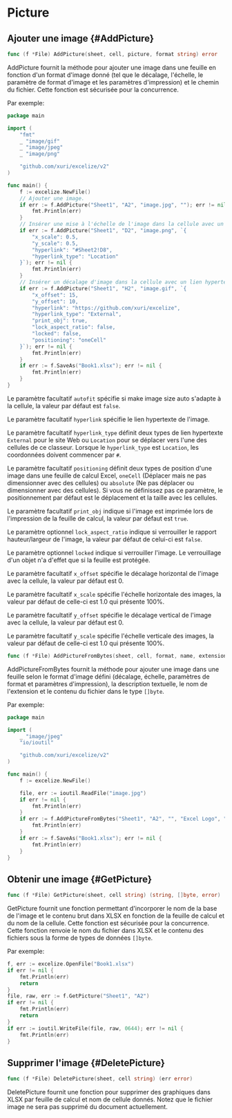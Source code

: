 # Picture

## Ajouter une image {#AddPicture}

```go
func (f *File) AddPicture(sheet, cell, picture, format string) error
```

AddPicture fournit la méthode pour ajouter une image dans une feuille en fonction d'un format d'image donné (tel que le décalage, l'échelle, le paramètre de format d'image et les paramètres d'impression) et le chemin du fichier. Cette fonction est sécurisée pour la concurrence.

Par exemple:

```go
package main

import (
    "fmt"
    _ "image/gif"
    _ "image/jpeg"
    _ "image/png"

    "github.com/xuri/excelize/v2"
)

func main() {
    f := excelize.NewFile()
    // Ajouter une image.
    if err := f.AddPicture("Sheet1", "A2", "image.jpg", ""); err != nil {
        fmt.Println(err)
    }
    // Insérer une mise à l'échelle de l'image dans la cellule avec un lien hypertexte.
    if err := f.AddPicture("Sheet1", "D2", "image.png", `{
        "x_scale": 0.5,
        "y_scale": 0.5,
        "hyperlink": "#Sheet2!D8",
        "hyperlink_type": "Location"
    }`); err != nil {
        fmt.Println(err)
    }
    // Insérer un décalage d'image dans la cellule avec un lien hypertexte externe, un support d'impression et de positionnement.
    if err := f.AddPicture("Sheet1", "H2", "image.gif", `{
        "x_offset": 15,
        "y_offset": 10,
        "hyperlink": "https://github.com/xuri/excelize",
        "hyperlink_type": "External",
        "print_obj": true,
        "lock_aspect_ratio": false,
        "locked": false,
        "positioning": "oneCell"
    }`); err != nil {
        fmt.Println(err)
    }
    if err := f.SaveAs("Book1.xlsx"); err != nil {
        fmt.Println(err)
    }
}
```

Le paramètre facultatif `autofit` spécifie si make image size auto s'adapte à la cellule, la valeur par défaut est `false`.

Le paramètre facultatif `hyperlink` spécifie le lien hypertexte de l'image.

Le paramètre facultatif `hyperlink_type` définit deux types de lien hypertexte `External` pour le site Web ou `Location` pour se déplacer vers l'une des cellules de ce classeur. Lorsque le `hyperlink_type` est `Location`, les coordonnées doivent commencer par `#`.

Le paramètre facultatif `positioning` définit deux types de position d'une image dans une feuille de calcul Excel, `oneCell` (Déplacer mais ne pas dimensionner avec des cellules) ou `absolute` (Ne pas déplacer ou dimensionner avec des cellules). Si vous ne définissez pas ce paramètre, le positionnement par défaut est le déplacement et la taille avec les cellules.

Le paramètre facultatif `print_obj` indique si l'image est imprimée lors de l'impression de la feuille de calcul, la valeur par défaut est `true`.

Le paramètre optionnel `lock_aspect_ratio` indique si verrouiller le rapport hauteur/largeur de l'image, la valeur par défaut de celui-ci est `false`.

Le paramètre optionnel `locked` indique si verrouiller l'image. Le verrouillage d'un objet n'a d'effet que si la feuille est protégée.

Le paramètre facultatif `x_offset` spécifie le décalage horizontal de l'image avec la cellule, la valeur par défaut est 0.

Le paramètre facultatif `x_scale` spécifie l'échelle horizontale des images, la valeur par défaut de celle-ci est 1.0 qui présente 100%.

Le paramètre facultatif `y_offset` spécifie le décalage vertical de l'image avec la cellule, la valeur par défaut est 0.

Le paramètre facultatif `y_scale` spécifie l'échelle verticale des images, la valeur par défaut de celle-ci est 1.0 qui présente 100%.

```go
func (f *File) AddPictureFromBytes(sheet, cell, format, name, extension string, file []byte) error
```

AddPictureFromBytes fournit la méthode pour ajouter une image dans une feuille selon le format d'image défini (décalage, échelle, paramètres de format et paramètres d'impression), la description textuelle, le nom de l'extension et le contenu du fichier dans le type `[]byte`.

Par exemple:

```go
package main

import (
    _ "image/jpeg"
    "io/ioutil"

    "github.com/xuri/excelize/v2"
)

func main() {
    f := excelize.NewFile()

    file, err := ioutil.ReadFile("image.jpg")
    if err != nil {
        fmt.Println(err)
    }
    if err := f.AddPictureFromBytes("Sheet1", "A2", "", "Excel Logo", ".jpg", file); err != nil {
        fmt.Println(err)
    }
    if err := f.SaveAs("Book1.xlsx"); err != nil {
        fmt.Println(err)
    }
}
```

## Obtenir une image {#GetPicture}

```go
func (f *File) GetPicture(sheet, cell string) (string, []byte, error)
```

GetPicture fournit une fonction permettant d'incorporer le nom de la base de l'image et le contenu brut dans XLSX en fonction de la feuille de calcul et du nom de la cellule. Cette fonction est sécurisée pour la concurrence. Cette fonction renvoie le nom du fichier dans XLSX et le contenu des fichiers sous la forme de types de données `[]byte`.

Par exemple:

```go
f, err := excelize.OpenFile("Book1.xlsx")
if err != nil {
    fmt.Println(err)
    return
}
file, raw, err := f.GetPicture("Sheet1", "A2")
if err != nil {
    fmt.Println(err)
    return
}
if err := ioutil.WriteFile(file, raw, 0644); err != nil {
    fmt.Println(err)
}
```

## Supprimer l'image {#DeletePicture}

```go
func (f *File) DeletePicture(sheet, cell string) (err error)
```

DeletePicture fournit une fonction pour supprimer des graphiques dans XLSX par feuille de calcul et nom de cellule donnés. Notez que le fichier image ne sera pas supprimé du document actuellement.
